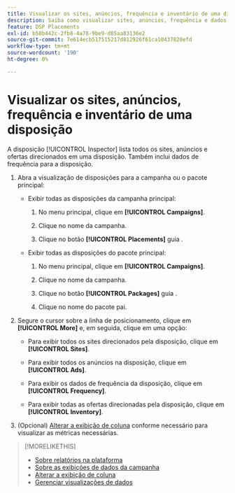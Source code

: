 ```yaml
---
title: Visualizar os sites, anúncios, frequência e inventário de uma disposição
description: Saiba como visualizar sites, anúncios, frequência e dados de inventário direcionados para uma disposição.
feature: DSP Placements
exl-id: b58b442c-2fb8-4a78-9be9-d85aa83136e2
source-git-commit: 7e614ecb517515217d812926f61ca10437820efd
workflow-type: tm+mt
source-wordcount: '190'
ht-degree: 0%

---
```


# Visualizar os sites, anúncios, frequência e inventário de uma disposição

A disposição [!UICONTROL Inspector] lista todos os sites, anúncios e ofertas direcionados em uma disposição. Também inclui dados de frequência para a disposição.

1. Abra a visualização de disposições para a campanha ou o pacote principal:

   * Exibir todas as disposições da campanha principal:

      1. No menu principal, clique em **[!UICONTROL Campaigns]**.

      1. Clique no nome da campanha.

      1. Clique no botão **[!UICONTROL Placements]** guia .
   * Exibir todas as disposições do pacote principal:

      1. No menu principal, clique em **[!UICONTROL Campaigns]**.

      1. Clique no nome da campanha.

      1. Clique no botão **[!UICONTROL Packages]** guia .

      1. Clique no nome do pacote pai.


1. Segure o cursor sobre a linha de posicionamento, clique em **[!UICONTROL More]** e, em seguida, clique em uma opção:

   * Para exibir todos os sites direcionados pela disposição, clique em **[!UICONTROL Sites]**.

   * Para exibir todos os anúncios na disposição, clique em **[!UICONTROL Ads]**.

   * Para exibir os dados de frequência da disposição, clique em **[!UICONTROL Frequency]**.

   * Para exibir todas as ofertas direcionadas pela disposição, clique em **[!UICONTROL Inventory]**.

1. (Opcional) [Alterar a exibição de coluna](column-view-change.md) conforme necessário para visualizar as métricas necessárias.

>[!MORELIKETHIS]
>
>* [Sobre relatórios na plataforma](campaign-reports-about.md)
>* [Sobre as exibições de dados da campanha](campaign-data-views-about.md)
>* [Alterar a exibição de coluna](column-view-change.md)
>* [Gerenciar visualizações de dados](campaign-data-visualization-manage.md)

